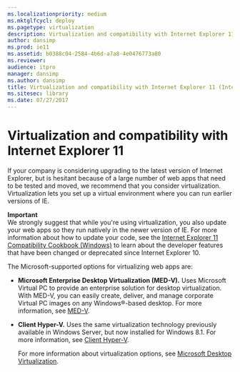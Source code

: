 ```yaml
---
ms.localizationpriority: medium
ms.mktglfcycl: deploy
ms.pagetype: virtualization
description: Virtualization and compatibility with Internet Explorer 11
author: dansimp
ms.prod: ie11
ms.assetid: b0388c04-2584-4b6d-a7a8-4e0476773a80
ms.reviewer:
audience: itpro
manager: dansimp
ms.author: dansimp
title: Virtualization and compatibility with Internet Explorer 11 (Internet Explorer 11 for IT Pros)
ms.sitesec: library
ms.date: 07/27/2017
---
```



# Virtualization and compatibility with Internet Explorer 11
If your company is considering upgrading to the latest version of Internet Explorer, but is hesitant because of a large number of web apps that need to be tested and moved, we recommend that you consider virtualization. Virtualization lets you set up a virtual environment where you can run earlier versions of IE.

**Important**<br>
We strongly suggest that while you're using virtualization, you also update your web apps so they run natively in the newer version of IE. For more information about how to update your code, see the [Internet Explorer 11 Compatibility Cookbook (Windows)](https://go.microsoft.com/fwlink/p/?LinkId=279707) to learn about the developer features that have been changed or deprecated since Internet Explorer 10.

The Microsoft-supported options for virtualizing web apps are:

-   **Microsoft Enterprise Desktop Virtualization (MED-V).** Uses Microsoft Virtual PC to provide an enterprise solution for desktop virtualization. With MED-V, you can easily create, deliver, and manage corporate Virtual PC images on any Windows®-based desktop. For more information, see [MED-V](https://go.microsoft.com/fwlink/p/?LinkId=271653).

-   **Client Hyper-V.** Uses the same virtualization technology previously available in Windows Server, but now installed for Windows 8.1. For more information, see [Client Hyper-V](https://go.microsoft.com/fwlink/p/?LinkId=271654).<p>
For more information about virtualization options, see [Microsoft Desktop Virtualization](https://go.microsoft.com/fwlink/p/?LinkId=271662).







